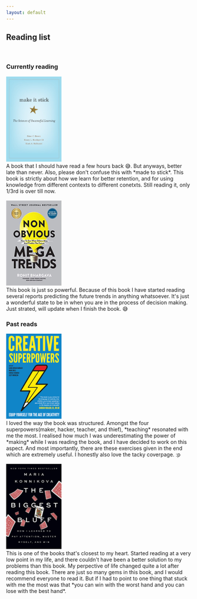 ```yaml
---
layout: default
---
```


## Reading list 
<br>

### Currently reading

<img src="/Book Covers/MakeItStick.jpg" width="150" height="230">
<br> A book that I should have read a few hours back 😅. But anyways, better late than never. Also, please don't confuse this with *made to stick*. This book is strictly about how we learn for better retention, and for using knowledge from different contexts to different conetxts. Still reading it, only 1/3rd is over till now.
<br>
<br>
<img src="/Book Covers/NonObviousTrends.jpg" width="150" height="230">
<br> This book is just so powerful. Because of this book I have started reading several reports predicting the future trends in anything whatsoever. It's just a wonderful state to be in when you are in the process of decision making. Just strated, will update when I finish the book. 😅

### Past reads

<img src="/Book Covers/CreativeSuperpowers.png" width="150" height="230">
<br> I loved the way the book was structured. Amongst the four superpowers(maker, hacker, teacher, and thief), *teaching* resonated with me the most. I realised how much I was underestimating the power of *making* while I was reading the book, and I have decided to work on this aspect. And most importantly, there are these exercises given in the end which are extremely useful. I honestly also love the tacky coverpage. :p
<br>
<br>
<img src="/Book Covers/TheBiggestBluff.jpg" width="150" height="230">
<br> This is one of the books that's closest to my heart. Started reading at a very low point in my life, and there couldn't have been a better solution to my problems than this book. My perpective of life changed quite a lot after reading this book. There are just so many gems in this book, and I would recommend everyone to read it. But if I had to point to one thing that stuck with me the most was that *you can win with the worst hand and you can lose with the best hand*. 
 



<!---
![Creative Superpowers!](/Book Covers/CreativeSuperpowers.png "Creative Superpowers")
-->


